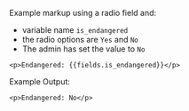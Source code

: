 Example markup using a radio field and:
- variable name `is_endangered`
- the radio options are `Yes` and `No`
- The admin has set the value to `No`

```
<p>Endangered: {{fields.is_endangered}}</p>
```

Example Output:
```
<p>Endangered: No</p>
```
